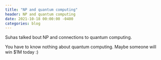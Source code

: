 ```yaml
---
title: "NP and quantum computing"
header: NP and quantum computing
date: 2021-10-18 00:00:00 -0400
categories: blog
---
```


Suhas talked bout NP and connections to quantum computing.

You have to know nothing about quantum
computing. Maybe someone will win $1M today :)
